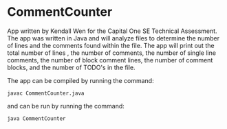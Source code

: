 # CommentCounter

App written by Kendall Wen for the Capital One SE Technical Assessment. The app was written in Java and will analyze files to determine the 
number of lines and the comments found within the file. The app will print out the total number of lines , the number of comments, the number
of single line comments, the number of block comment lines, the number of comment blocks, and the number of TODO's in the file. 

The app can be compiled by running the command:
```
javac CommentCounter.java
``` 
and can be run by running the command:
``` 
java CommentCounter
```
